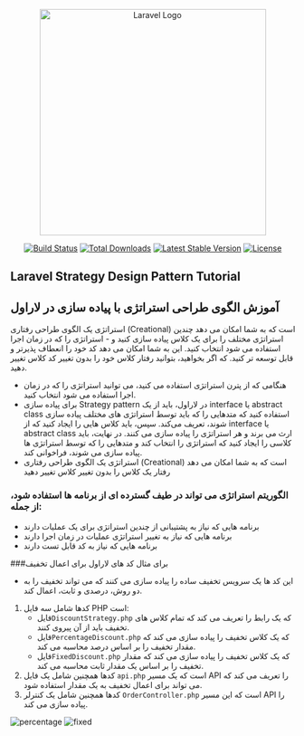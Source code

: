 <p align="center"><a href="https://laravel.com" target="_blank"><img src="https://raw.githubusercontent.com/laravel/art/master/logo-lockup/5%20SVG/2%20CMYK/1%20Full%20Color/laravel-logolockup-cmyk-red.svg" width="400" alt="Laravel Logo"></a></p>

<p align="center">
<a href="https://github.com/laravel/framework/actions"><img src="https://github.com/laravel/framework/workflows/tests/badge.svg" alt="Build Status"></a>
<a href="https://packagist.org/packages/laravel/framework"><img src="https://img.shields.io/packagist/dt/laravel/framework" alt="Total Downloads"></a>
<a href="https://packagist.org/packages/laravel/framework"><img src="https://img.shields.io/packagist/v/laravel/framework" alt="Latest Stable Version"></a>
<a href="https://packagist.org/packages/laravel/framework"><img src="https://img.shields.io/packagist/l/laravel/framework" alt="License"></a>
</p>

## Laravel Strategy Design Pattern Tutorial
## آموزش الگوی طراحی استراتژی با پیاده سازی در لاراول 
استراتژی یک الگوی طراحی رفتاری (Creational) است که به شما امکان می دهد چندین استراتژی مختلف را برای یک کلاس پیاده سازی کنید و -
استراتژی را که در زمان اجرا استفاده می شود انتخاب کنید. این به شما امکان می دهد کد خود را انعطاف پذیرتر و قابل توسعه تر کنید.
که اگر بخواهید، بتوانید رفتار کلاس خود را بدون تغییر کد کلاس تغییر دهید.
- هنگامی که از پترن استراتژی استفاده می کنید، می توانید استراتژی را که در زمان اجرا استفاده می شود انتخاب کنید.
- برای پیاده سازی Strategy pattern در لاراول، باید از یک interface یا abstract class استفاده کنید
که متدهایی را که باید توسط استراتژی های مختلف پیاده سازی شوند، تعریف می‌کند. سپس، باید کلاس هایی را 
ایجاد کنید که از interface یا abstract class ارث می برند و هر استراتژی را پیاده سازی می کنند. در نهایت، باید کلاسی را
ایجاد کنید که استراتژی را انتخاب کند و متدهایی را که توسط استراتژی ها پیاده سازی می شوند، فراخوانی کند.
- استراتژی یک الگوی طراحی رفتاری (Creational) است که به شما امکان می دهد رفتار یک کلاس را بدون تغییر کلاس تغییر دهید

### الگوریتم استراتژی می تواند در طیف گسترده ای از برنامه ها استفاده شود، از جمله:
- برنامه هایی که نیاز به پشتیبانی از چندین استراتژی برای یک عملیات دارند
- برنامه هایی که نیاز به تغییر استراتژی عملیات در زمان اجرا دارند
- برنامه هایی که نیاز به کد قابل تست دارند


###برای مثال کد های لاراول برای اعمال تخفیف
- این کد ها یک سرویس تخفیف ساده را پیاده سازی می کنند که می تواند تخفیف را به دو روش، درصدی و ثابت، اعمال کند.

1. کدها شامل سه فایل PHP است:
    * فایل`DiscountStrategy.php` که یک رابط را تعریف می کند که تمام کلاس های تخفیف باید از آن پیروی کنند.
    * فایل`PercentageDiscount.php` که یک کلاس تخفیف را پیاده سازی می کند که مقدار تخفیف را بر اساس درصد محاسبه می کند.
    * فایل`FixedDiscount.php` که یک کلاس تخفیف را پیاده سازی می کند که مقدار تخفیف را بر اساس یک مقدار ثابت محاسبه می کند.
2. کدها همچنین شامل یک فایل `api.php` است که یک مسیر API را تعریف می کند که می تواند برای اعمال تخفیف به یک مقدار استفاده شود.
3. کدها همچنین شامل یک کنترلر `OrderController.php` است که این مسیر API را پیاده سازی می کند.

![percentage](https://github.com/BabakNiknejad/Laravel-strategy-design-pattern/assets/89449079/d4c86db8-ecd4-44e6-af32-2218bd4fe074)
![fixed](https://github.com/BabakNiknejad/Laravel-strategy-design-pattern/assets/89449079/94ea0323-bb9a-4de5-8979-1d1c71e468ab)
